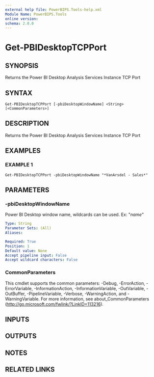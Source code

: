 ```yaml
---
external help file: PowerBIPS.Tools-help.xml
Module Name: PowerBIPS.Tools
online version:
schema: 2.0.0
---
```


# Get-PBIDesktopTCPPort

## SYNOPSIS
Returns the Power BI Desktop Analysis Services Instance TCP Port

## SYNTAX

```
Get-PBIDesktopTCPPort [-pbiDesktopWindowName] <String> [<CommonParameters>]
```

## DESCRIPTION
Returns the Power BI Desktop Analysis Services Instance TCP Port

## EXAMPLES

### EXAMPLE 1
```
Get-PBIDesktopTCPPort -pbiDesktopWindowName "*VanArsdel - Sales*"
```

## PARAMETERS

### -pbiDesktopWindowName
Power BI Desktop window name, wildcards can be used.
Ex: "*name*"

```yaml
Type: String
Parameter Sets: (All)
Aliases:

Required: True
Position: 1
Default value: None
Accept pipeline input: False
Accept wildcard characters: False
```

### CommonParameters
This cmdlet supports the common parameters: -Debug, -ErrorAction, -ErrorVariable, -InformationAction, -InformationVariable, -OutVariable, -OutBuffer, -PipelineVariable, -Verbose, -WarningAction, and -WarningVariable.
For more information, see about_CommonParameters (http://go.microsoft.com/fwlink/?LinkID=113216).

## INPUTS

## OUTPUTS

## NOTES

## RELATED LINKS
